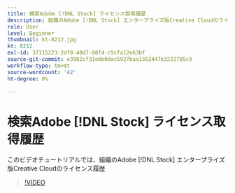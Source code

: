 ```yaml
---
title: 検索Adobe [!DNL Stock] ライセンス取得履歴
description: 組織のAdobe [!DNL Stock] エンタープライズ版Creative Cloudのライセンス履歴
role: User
level: Beginner
thumbnail: kt-8212.jpg
kt: 8212
exl-id: 37115223-2df8-40d7-88f4-c9cfa12e63bf
source-git-commit: e3982cf31ebb0dac5927baa1352447b3222785c9
workflow-type: tm+mt
source-wordcount: '42'
ht-degree: 0%

---
```


# 検索Adobe [!DNL Stock] ライセンス取得履歴

このビデオチュートリアルでは、組織のAdobe [!DNL Stock] エンタープライズ版Creative Cloudのライセンス履歴

>[!VIDEO](https://video.tv.adobe.com/v/335327?hidetitle=true)
